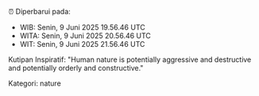 ⏰ Diperbarui pada:
- WIB: Senin, 9 Juni 2025 19.56.46 UTC
- WITA: Senin, 9 Juni 2025 20.56.46 UTC
- WIT: Senin, 9 Juni 2025 21.56.46 UTC

Kutipan Inspiratif:
"Human nature is potentially aggressive and destructive and potentially orderly and constructive."


Kategori: nature

